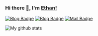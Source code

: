 ### Hi there 👋, I'm [Ethan!](https://github.com/ethan-li-coding) 

<!--
**ethan-li-coding/ethan-li-coding** is a ✨ _special_ ✨ repository because its `README.md` (this file) appears on your GitHub profile.

Here are some ideas to get you started:

- 🔭 I’m currently working on ...
- 🌱 I’m currently learning ...
- 👯 I’m looking to collaborate on ...
- 🤔 I’m looking for help with ...
- 💬 Ask me about ...
- 📫 How to reach me: ...
- 😄 Pronouns: ...
- ⚡ Fun fact: ...
-->

[![Blog Badge](https://img.shields.io/badge/blog-120k%20pageview-brightgreen)](https://blog.csdn.net/rs_lys) [![Blog Badge](https://img.shields.io/badge/zhihu-4%20pageview-brightgreen)](https://www.zhihu.com/people/yingsongli) [![Mail Badge](https://img.shields.io/badge/-ethan.li.whu@gmail.com-c14438?style=flat-square&logo=Gmail&logoColor=white&link=mailto:ethan.li.whu@gmail.com)](mailto:ethan.li.whu@gmail.com)

<!--
- ![Ethan Li's Github Stats](https://github-readme-stats.vercel.app/api?username=ethan-li-coding&show_icons=true&title_color=fff&icon_color=79ff97&text_color=9f9f9f&bg_color=151515)
-->

![My github stats](https://github-readme-stats.vercel.app/api?username=ethan-li-coding&show_icons=true&hide_border=true)
